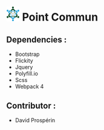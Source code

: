 # <img src="logoPointCommun.png" alt="logo Point Commun" width="35rem" height="auto"> Point Commun

## Dependencies :
* Bootstrap
* Flickity
* Jquery
* Polyfill.io
* Scss
* Webpack 4

## Contributor :
* David Prospérin
